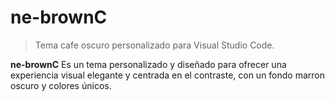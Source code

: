 # ne-brownC

> Tema cafe oscuro personalizado para Visual Studio Code.

**ne-brownC** Es un tema personalizado y diseñado para ofrecer una experiencia visual elegante y centrada en el contraste, con un fondo marron oscuro y colores únicos.
